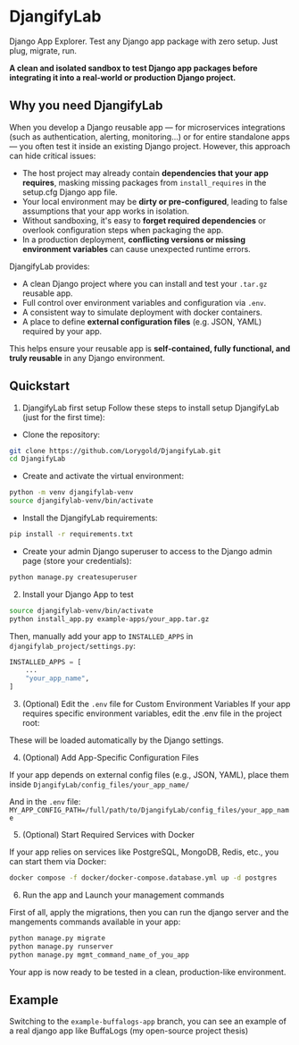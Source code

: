 # DjangifyLab
Django App Explorer. Test any Django app package with zero setup. Just plug, migrate, run.

**A clean and isolated sandbox to test Django app packages before integrating it into a real-world or production Django project.**

## Why you need DjangifyLab
When you develop a Django reusable app — for microservices integrations (such as authentication, alerting, monitoring...) or for entire standalone apps — you often test it inside an existing Django project. However, this approach can hide critical issues:

- The host project may already contain **dependencies that your app requires**, masking missing packages from `install_requires` in the setup.cfg Django app file.
- Your local environment may be **dirty or pre-configured**, leading to false assumptions that your app works in isolation.
- Without sandboxing, it's easy to **forget required dependencies** or overlook configuration steps when packaging the app.
- In a production deployment, **conflicting versions or missing environment variables** can cause unexpected runtime errors.

DjangifyLab provides:

- A clean Django project where you can install and test your `.tar.gz` reusable app.
- Full control over environment variables and configuration via `.env`.
- A consistent way to simulate deployment with docker containers.
- A place to define **external configuration files** (e.g. JSON, YAML) required by your app.

This helps ensure your reusable app is **self-contained, fully functional, and truly reusable** in any Django environment.


## Quickstart

1. DjangifyLab first setup
Follow these steps to install setup DjangifyLab (just for the first time):

- Clone the repository:
```bash
git clone https://github.com/Lorygold/DjangifyLab.git
cd DjangifyLab
```
- Create and activate the virtual environment:
```bash
python -m venv djangifylab-venv
source djangifylab-venv/bin/activate
```
- Install the DjangifyLab requirements:
```bash
pip install -r requirements.txt
```
- Create your admin Django superuser to access to the Django admin page (store your credentials):
```bash
python manage.py createsuperuser
```

2. Install your Django App to test
```bash
source djangifylab-venv/bin/activate
python install_app.py example-apps/your_app.tar.gz
```

Then, manually add your app to `INSTALLED_APPS` in `djangifylab_project/settings.py`:

```python
INSTALLED_APPS = [
    ...
    "your_app_name",
]
```

3. (Optional) Edit the `.env` file for Custom Environment Variables
If your app requires specific environment variables, edit the .env file in the project root:

These will be loaded automatically by the Django settings.


4. (Optional) Add App-Specific Configuration Files

If your app depends on external config files (e.g., JSON, YAML), place them inside `DjangifyLab/config_files/your_app_name/`

And in the `.env` file: `MY_APP_CONFIG_PATH=/full/path/to/DjangifyLab/config_files/your_app_name`

5. (Optional) Start Required Services with Docker

If your app relies on services like PostgreSQL, MongoDB, Redis, etc., you can start them via Docker:

```bash
docker compose -f docker/docker-compose.database.yml up -d postgres
```

6. Run the app and Launch your management commands

First of all, apply the migrations, then you can run the django server and the mangements commands available in your app:

```bash
python manage.py migrate
python manage.py runserver
python manage.py mgmt_command_name_of_you_app
```

Your app is now ready to be tested in a clean, production-like environment.

## Example
Switching to the `example-buffalogs-app` branch, you can see an example of a real django app like BuffaLogs (my open-source project thesis)
